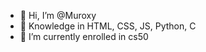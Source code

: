 - 👋 Hi, I’m @Muroxy
- 👀 Knowledge in HTML, CSS, JS, Python, C
- 🌱 I’m currently enrolled in cs50 


<!---
Muroxy/Muroxy is a ✨ special ✨ repository because its `README.md` (this file) appears on your GitHub profile.
You can click the Preview link to take a look at your changes.
--->
